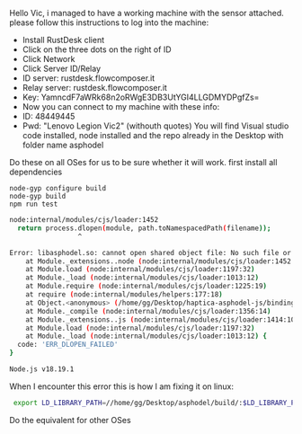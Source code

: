 Hello Vic, i managed to have a working machine with the sensor attached.
please follow this instructions to log into the machine:
- Install RustDesk client
- Click on the three dots on the right of ID
- Click Network
- Click Server ID/Relay
- ID server: rustdesk.flowcomposer.it
- Relay server: rustdesk.flowcomposer.it
- Key: YamncdF7aWRk68n2oRWgE3DB3UtYGI4LLGDMYDPgfZs=
- Now you can connect to my machine with these info:
- ID: 48449445
- Pwd: "Lenovo Legion Vic2" (withouth quotes)
You will find Visual studio code installed, node installed and the repo already in the Desktop with folder name asphodel



Do these on all OSes for us to be sure whether it will work.
first install all dependencies
```
node-gyp configure build
node-gyp build
npm run test

```

```bash
node:internal/modules/cjs/loader:1452
  return process.dlopen(module, path.toNamespacedPath(filename));
                 ^

Error: libasphodel.so: cannot open shared object file: No such file or directory
    at Module._extensions..node (node:internal/modules/cjs/loader:1452:18)
    at Module.load (node:internal/modules/cjs/loader:1197:32)
    at Module._load (node:internal/modules/cjs/loader:1013:12)
    at Module.require (node:internal/modules/cjs/loader:1225:19)
    at require (node:internal/modules/helpers:177:18)
    at Object.<anonymous> (/home/gg/Desktop/haptica-asphodel-js/binding.js:1:13)
    at Module._compile (node:internal/modules/cjs/loader:1356:14)
    at Module._extensions..js (node:internal/modules/cjs/loader:1414:10)
    at Module.load (node:internal/modules/cjs/loader:1197:32)
    at Module._load (node:internal/modules/cjs/loader:1013:12) {
  code: 'ERR_DLOPEN_FAILED'
}

Node.js v18.19.1
```

When I encounter this error this is how I am fixing it on linux:
```bash
 export LD_LIBRARY_PATH=//home/gg/Desktop/asphodel/build/:$LD_LIBRARY_PATH

```
Do the equivalent for other OSes